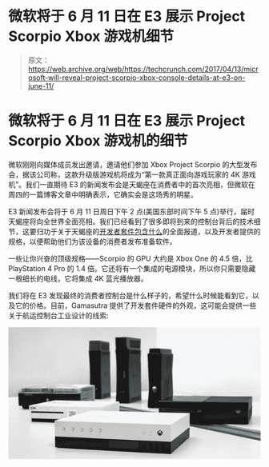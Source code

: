 # 微软将于 6 月 11 日在 E3 展示 Project Scorpio Xbox 游戏机细节 

> 原文：<https://web.archive.org/web/https://techcrunch.com/2017/04/13/microsoft-will-reveal-project-scorpio-xbox-console-details-at-e3-on-june-11/>

# 微软将于 6 月 11 日在 E3 展示 Project Scorpio Xbox 游戏机的细节

微软刚刚向媒体成员发出邀请，邀请他们参加 Xbox Project Scorpio 的大型发布会，据该公司称，这款升级版游戏机将成为“第一款真正面向游戏玩家的 4K 游戏机”。我们一直期待 E3 的新闻发布会是天蝎座在消费者中的首次亮相，但微软在周四的一篇博客文章中明确表示，它确实会是这场秀的明星。

E3 新闻发布会将于 6 月 11 日周日下午 2 点(美国东部时间下午 5 点)举行，届时天蝎座将向全世界全面亮相。我们已经看到了很多即将到来的控制台背后的技术细节，这要归功于关于天蝎座的[开发者套件包含什么](https://web.archive.org/web/20221206184707/https://beta.techcrunch.com/2017/04/06/the-xbox-one-scorpio-is-a-six-teraflop-gaming-beast/)的全面报道，以及开发者提供的规格，以便帮助他们为该设备的消费者发布准备软件。

一些让你兴奋的顶级规格——Scorpio 的 GPU 大约是 Xbox One 的 4.5 倍，比 PlayStation 4 Pro 的 1.4 倍。它还将有一个集成的电源模块，所以你只需要隐藏一根细长的电线，它将集成 4K 蓝光播放器。

我们将在 E3 发现最终的消费者控制台是什么样子的，希望什么时候能看到它，以及它的价格。目前，Gamasutra 提供了开发套件硬件的外观，这可能会提供一些关于航运控制台工业设计的线索:

[![](img/c2e1019ee0a6a8109dde48a6311ad400.png)](https://web.archive.org/web/20221206184707/http://www.gamasutra.com/view/news/295800/Inside_the_next_Xbox_Project_Scorpio_and_its_brandnew_dev_kit.php)